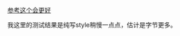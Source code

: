 [参考这个会更好](https://benfrain.com/css-performance-revisited-selectors-bloat-expensive-styles/)

我这里的测试结果是纯写style稍慢一点点，估计是字节更多。
